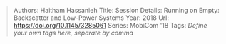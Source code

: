 > Authors: Haitham Hassanieh
> Title: Session Details: Running on Empty: Backscatter and Low-Power Systems
> Year: 2018
> Url: https://doi.org/10.1145/3285061
> Series: MobiCom '18
> Tags: *Define your own tags here, separate by comma*
